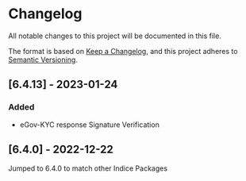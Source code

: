 # Changelog

All notable changes to this project will be documented in this file.

The format is based on [Keep a Changelog](https://keepachangelog.com/en/1.0.0/),
and this project adheres to [Semantic Versioning](https://semver.org/spec/v2.0.0.html).

<!-- ## [Unreleased] -->

## [6.4.13] - 2023-01-24
### Added
- eGov-KYC response Signature Verification

## [6.4.0] - 2022-12-22
Jumped to 6.4.0 to match other Indice Packages
